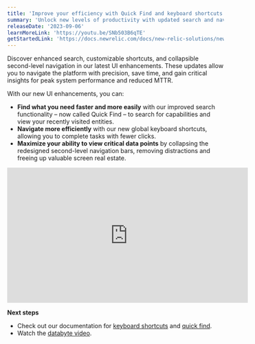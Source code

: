 ```yaml
---
title: 'Improve your efficiency with Quick Find and keyboard shortcuts'
summary: 'Unlock new levels of productivity with updated search and navigation functionalities'
releaseDate: '2023-09-06'
learnMoreLink: 'https://youtu.be/SNb503B6qTE'
getStartedLink: 'https://docs.newrelic.com/docs/new-relic-solutions/new-relic-one/introduction-new-relic-platform/#shortcuts'
---
```


Discover enhanced search, customizable shortcuts, and collapsible second-level navigation in our latest UI enhancements. These updates allow you to navigate the platform with precision, save time, and gain critical insights for peak system performance and reduced MTTR.

With our new UI enhancements, you can:

- **Find what you need faster and more easily** with our improved search functionality – now called Quick Find – to search for capabilities and view your recently visited entities.
- **Navigate more efficiently** with our new global keyboard shortcuts, allowing you to complete tasks with fewer clicks.
- **Maximize your ability to view critical data points** by collapsing the redesigned second-level navigation bars, removing distractions and freeing up valuable screen real estate.

<iframe width="560" height="315" src="https://www.youtube.com/embed/SNb503B6qTE" frameborder="0" allow="accelerometer; autoplay; clipboard-write; encrypted-media; gyroscope; picture-in-picture" allowfullscreen></iframe>

**Next steps**

- Check out our documentation for [keyboard shortcuts](https://docs.newrelic.com/docs/new-relic-solutions/new-relic-one/introduction-new-relic-platform/#shortcuts) and [quick find](https://docs.newrelic.com/docs/new-relic-solutions/new-relic-one/introduction-new-relic-platform/#search).
- Watch the [databyte video](https://youtu.be/SNb503B6qTE).
